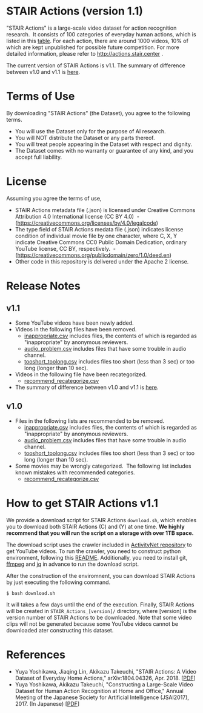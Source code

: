 # STAIR Actions (version 1.1)
"STAIR Actions" is a large-scale video dataset for action recognition research.  It consists of 100 categories of everyday human actions, which is listed in this [table](actionlist.csv).  For each action, there are around 1000 videos, 10% of which are kept unpublished for possible future competition.  For more detailed information, please refer to http://actions.stair.center .

The current version of STAIR Actions is v1.1.
The summary of difference between v1.0 and v1.1 is [here](data/diff_train_from_v1.0_to_v1.1.csv).

# Terms of Use
By downloading "STAIR Actions" (the Dataset), you agree to the following terms.
* You will use the Dataset only for the purpose of AI research.
* You will NOT distribute the Dataset or any parts thereof.
* You will treat people appearing in the Dataset with respect and dignity.
* The Dataset comes with no warranty or guarantee of any kind, and you accept full liability.

# License
Assuming you agree the terms of use, 
* STAIR Actions metadata file (.json) is licensed under Creative Commons Attribution 4.0 International license (CC BY 4.0)
  - (https://creativecommons.org/licenses/by/4.0/legalcode)
* The type field of STAIR Actions medata file (.json) indicates license condition of individual movie file by one character, where C, X, Y indicate Creative Commons CC0 Public Domain Dedication, ordinary YouTube license, CC BY, respectively. 
  - (https://creativecommons.org/publicdomain/zero/1.0/deed.en)
* Other code in this repository is delivered under the Apache 2 license.

# Release Notes

## v1.1
- Some YouTube videos have been newly added. 
- Videos in the following files have been removed.
  - [inappropriate.csv](https://github.com/STAIR-Lab-CIT/STAIR-actions/blob/v1.0/inappropriate.csv) includes files, the contents of which is regarded as "inappropriate" by anonymous reviewers.
  - [audio_problem.csv](https://github.com/STAIR-Lab-CIT/STAIR-actions/blob/v1.0/audio_problem.csv) includes files that have some trouble in audio channel.
  - [tooshort_toolong.csv](https://github.com/STAIR-Lab-CIT/STAIR-actions/blob/v1.0/tooshort_toolong.csv) includes files too short (less than 3 sec) or too long (longer than 10 sec).
- Videos in the following file have been recategorized.
  - [recommend_recategorize.csv](https://github.com/STAIR-Lab-CIT/STAIR-actions/blob/v1.0/recommend_recategorize.csv)
- The summary of difference between v1.0 and v1.1 is [here](data/diff_train_from_v1.0_to_v1.1.csv).

## v1.0
- Files in the following lists are recommended to be removed.
  - [inappropriate.csv](https://github.com/STAIR-Lab-CIT/STAIR-actions/blob/v1.0/inappropriate.csv) includes files, the contents of which is regarded as "inappropriate" by anonymous reviewers.
  - [audio_problem.csv](https://github.com/STAIR-Lab-CIT/STAIR-actions/blob/v1.0/audio_problem.csv) includes files that have some trouble in audio channel.
  - [tooshort_toolong.csv](https://github.com/STAIR-Lab-CIT/STAIR-actions/blob/v1.0/tooshort_toolong.csv) includes files too short (less than 3 sec) or too long (longer than 10 sec).
- Some movies may be wrongly categorized.  The following list includes known mistakes with recommended categories.
  - [recommend_recategorize.csv](https://github.com/STAIR-Lab-CIT/STAIR-actions/blob/v1.0/recommend_recategorize.csv)

# How to get STAIR Actions v1.1

We provide a download script for STAIR Actions `download.sh`, which enables you to download both STAIR Actions (C) and (Y) at one time.
**We highly recommend that you will run the script on a storage with over 1TB space.**

The download script uses the crawler included in [ActivityNet repository](https://github.com/activitynet/ActivityNet) to get YouTube videos.
To run the crawler, you need to construct python environment, following this [README](https://github.com/activitynet/ActivityNet/blob/master/Crawler/Kinetics/README.md).
Additionally, you need to install git, [ffmpeg](https://www.ffmpeg.org/) and [jq](https://stedolan.github.io/jq/) in advance to run the download script.

After the construction of the enviromnent, 
you can download STAIR Actions by just executing the following command.
```
$ bash download.sh
```
It will takes a few days until the end of the execution. 
Finally, STAIR Actions will be created in `STAIR_Actions_[version]/` directory, where [version] is the version number of STAIR Actions to be downloaded.
Note that some video clips will not be generated because some YouTube videos cannot be downloaded ater constructing this dataset.

# References
- Yuya Yoshikawa, Jiaqing Lin, Akikazu Takeuchi, "STAIR Actions: A Video Dataset of Everyday Home Actions," arXiv:1804.04326, Apr. 2018. [[PDF](https://arxiv.org/abs/1804.04326)]
- Yuya Yoshikawa, Akikazu Takeuchi, "Constructing a Large-Scale Video Dataset for Human Action Recognition at Home and Office," Annual Meeting of the Japanese Society for Artificial Intelligence (JSAI2017), 2017. (In Japanese) [[PDF](https://kaigi.org/jsai/webprogram/2017/pdf/230.pdf)]




